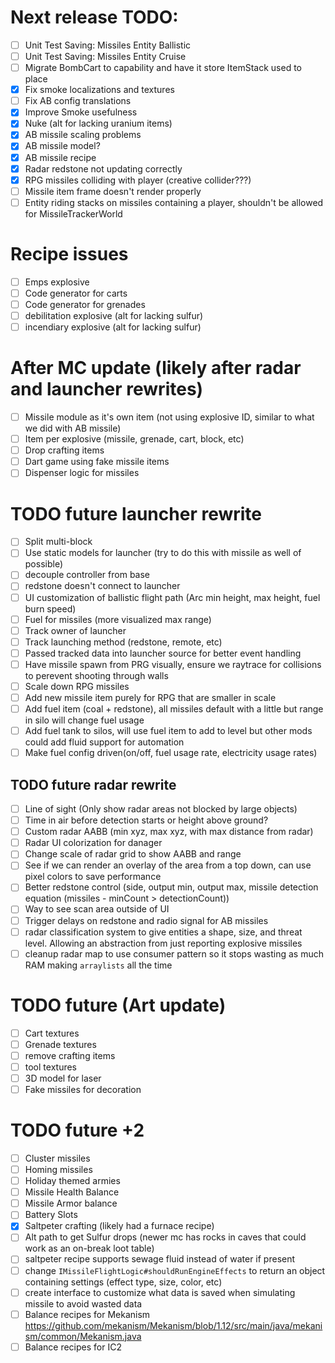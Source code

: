 # Next release TODO:

- [ ] Unit Test Saving: Missiles Entity Ballistic
- [ ] Unit Test Saving: Missiles Entity Cruise
- [ ] Migrate BombCart to capability and have it store ItemStack used to place
- [X] Fix smoke localizations and textures
- [ ] Fix AB config translations
- [X] Improve Smoke usefulness
- [X] Nuke (alt for lacking uranium items)
- [X] AB missile scaling problems
- [X] AB missile model?
- [X] AB missile recipe
- [X] Radar redstone not updating correctly
- [X] RPG missiles colliding with player (creative collider???)
- [ ] Missile item frame doesn't render properly
- [ ] Entity riding stacks on  missiles containing a player, shouldn't be allowed for MissileTrackerWorld

# Recipe issues

- [ ] Emps explosive
- [ ] Code generator for carts
- [ ] Code generator for grenades
- [ ] debilitation explosive (alt for lacking sulfur)
- [ ] incendiary explosive (alt for lacking sulfur)

# After MC update (likely after radar and launcher rewrites)

- [ ] Missile module as it's own item (not using explosive ID, similar to what we did with AB missile)
- [ ] Item per explosive (missile, grenade, cart, block, etc)
- [ ] Drop crafting items
- [ ] Dart game using fake missile items
- [ ] Dispenser logic for missiles

# TODO future launcher rewrite

- [ ] Split multi-block
- [ ] Use static models for launcher (try to do this with missile as well of possible)
- [ ] decouple controller from base
- [ ] redstone doesn't connect to launcher
- [ ] UI customization of ballistic flight path (Arc min height, max height, fuel burn speed)
- [ ] Fuel for missiles (more visualized max range)
- [ ] Track owner of launcher
- [ ] Track launching method (redstone, remote, etc)
- [ ] Passed tracked data into launcher source for better event handling
- [ ] Have missile spawn from PRG visually, ensure we raytrace for collisions to perevent shooting through walls
- [ ] Scale down RPG missiles
- [ ] Add new missile item purely for RPG that are smaller in scale
- [ ] Add fuel item (coal + redstone), all missiles default with a little but range in silo will change fuel usage
- [ ] Add fuel tank to silos, will use fuel item to add to level but other mods could add fluid support for automation
- [ ] Make fuel config driven(on/off, fuel usage rate, electricity usage rates)

## TODO future radar rewrite

- [ ] Line of sight (Only show radar areas not blocked by large objects)
- [ ] Time in air before detection starts or height above ground?
- [ ] Custom radar AABB (min xyz, max xyz, with max distance from radar)
- [ ] Radar UI colorization for danager
- [ ] Change scale of radar grid to show AABB and range
- [ ] See if we can render an overlay of the area from a top down, can use pixel colors to save performance
- [ ] Better redstone control (side, output min, output max, missile detection equation (missiles - minCount > detectionCount))
- [ ] Way to see scan area outside of UI
- [ ] Trigger delays on redstone and radio signal for AB missiles
- [ ] radar classification system to give entities a shape, size, and threat level. Allowing an abstraction from just reporting explosive missiles
- [ ] cleanup radar map to use consumer pattern so it stops wasting as much RAM making `arraylists` all the time

# TODO future (Art update)

- [ ] Cart textures
- [ ] Grenade textures
- [ ] remove crafting items
- [ ] tool textures
- [ ] 3D model for laser
- [ ] Fake missiles for decoration

# TODO future +2

- [ ] Cluster missiles
- [ ] Homing missiles
- [ ] Holiday themed armies
- [ ] Missile Health Balance
- [ ] Missile Armor balance
- [ ] Battery Slots
- [X] Saltpeter crafting (likely had a furnace recipe)
- [ ] Alt path to get Sulfur drops (newer mc has rocks in caves that could work as an on-break loot table)
- [ ] saltpeter recipe supports sewage fluid instead of water if present
- [ ] change `IMissileFlightLogic#shouldRunEngineEffects` to return an object containing settings (effect type, size, color, etc)
- [ ] create interface to customize what data is saved when simulating missile to avoid wasted data
- [ ] Balance recipes for Mekanism https://github.com/mekanism/Mekanism/blob/1.12/src/main/java/mekanism/common/Mekanism.java
- [ ] Balance recipes for IC2